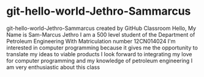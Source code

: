 # git-hello-world-Jethro-Sammarcus
git-hello-world-Jethro-Sammarcus created by GitHub Classroom
Hello, My Name is Sam-Marcus Jethro
I am a 500 level student of the Department of Petroleum Engineering
With Matriculation number 12CN014024
I'm interested in computer programming because it gives me the opportunity to translate my ideas to viable products
I look forward to integrating my love for computer programming and my knowledge of petroleum engineering
I am very enthusiastic about this class
